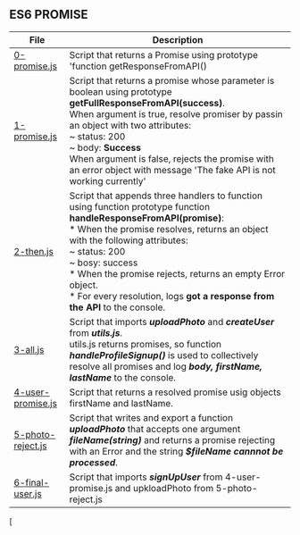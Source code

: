 ## ES6 PROMISE

File | Description
---- | -----------
[0-promise.js](./0-promise.js) | Script that returns a Promise using prototype 'function getResponseFromAPI()
[1-promise.js](./1-promise.js) | Script that returns a promise whose parameter is boolean using prototype **getFullResponseFromAPI(success)**. </br> When argument is true, resolve promiser by passin an object with two attributes: <br> ~ status: 200 <br> ~ body: **Success** <br> When argument is false, rejects the promise with an error object with message 'The fake API is not working currently'
[2-then.js](./2-the.js) | Script that appends three handlers to function using function prototype function **handleResponseFromAPI(promise)**: <br> * When the promise resolves, returns an object with the following attributes: <br> ~ status: 200 <br> ~ bosy: success <br> * When the promise rejects, returns an empty Error object. <br> * For every resolution, logs **got a response from the API** to the console.
[3-all.js](./3-all.js) | Script that imports ***uploadPhoto*** and ***createUser*** from ***utils.js***. <br> utils.js returns promises, so function ***handleProfileSignup()*** is used to collectively resolve all promises and log ***body, firstName, lastName*** to the console.
[4-user-promise.js](./4-user-promise.js) | Script that returns a resolved promise usig objects firstName and lastName.
[5-photo-reject.js](./5-photo-reject.js) | Script that writes and export a function ***uploadPhoto*** that accepts one argument ***fileName(string)*** and returns a promise rejecting with an Error and the string ***$fileName cannnot be processed***.
[6-final-user.js](./6-final-user.js) | Script that imports ***signUpUser*** from 4-user-promise.js and upkloadPhoto from 5-photo-reject.js
[
